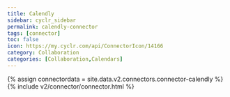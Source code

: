 ```yaml
---
title: Calendly
sidebar: cyclr_sidebar
permalink: calendly-connector
tags: [connector]
toc: false
icon: https://my.cyclr.com/api/ConnectorIcon/14166
category: Collaboration
categories: [Collaboration,Calendars]
---
```

{% assign connectordata = site.data.v2.connectors.connector-calendly %}
{% include v2/connector/connector.html %}	